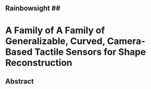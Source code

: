 ## Rainbowsight ## <br>
# A Family of A Family of Generalizable, Curved, Camera-Based Tactile Sensors for Shape Reconstruction #

## Abstract ##

